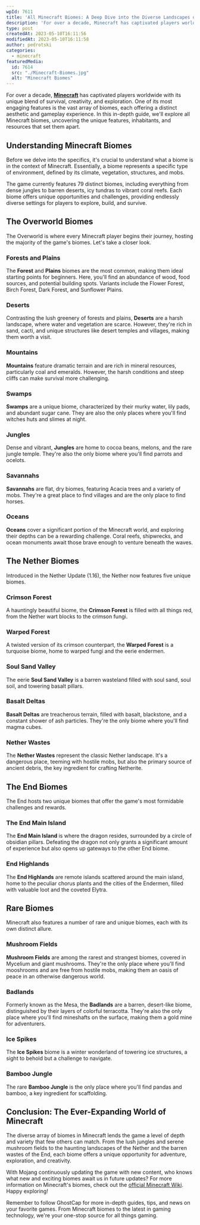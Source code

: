 ```yaml
---
wpId: 7611
title: 'All Minecraft Biomes: A Deep Dive into the Diverse Landscapes of the Blocky Realm'
description: 'For over a decade, Minecraft has captivated players worldwide with ...'
type: post
createdAt: 2023-05-10T16:11:56
modifiedAt: 2023-05-10T16:11:58
author: pedrotski
categories:
  - minecraft
featuredMedia:
  id: 7614
  src: "./Minecraft-Biomes.jpg"
  alt: "Minecraft Biomes"
---
```



For over a decade, **[Minecraft](https://www.ghostcap.com/gaming/minecraft/)** has captivated players worldwide with its unique blend of survival, creativity, and exploration. One of its most engaging features is the vast array of biomes, each offering a distinct aesthetic and gameplay experience. In this in-depth guide, we'll explore all Minecraft biomes, uncovering the unique features, inhabitants, and resources that set them apart.

## Understanding Minecraft Biomes

Before we delve into the specifics, it's crucial to understand what a biome is in the context of Minecraft. Essentially, a biome represents a specific type of environment, defined by its climate, vegetation, structures, and mobs.

The game currently features 79 distinct biomes, including everything from dense jungles to barren deserts, icy tundras to vibrant coral reefs. Each biome offers unique opportunities and challenges, providing endlessly diverse settings for players to explore, build, and survive.

## The Overworld Biomes

The Overworld is where every Minecraft player begins their journey, hosting the majority of the game's biomes. Let's take a closer look.

### Forests and Plains

The **Forest** and **Plains** biomes are the most common, making them ideal starting points for beginners. Here, you'll find an abundance of wood, food sources, and potential building spots. Variants include the Flower Forest, Birch Forest, Dark Forest, and Sunflower Plains.

### Deserts

Contrasting the lush greenery of forests and plains, **Deserts** are a harsh landscape, where water and vegetation are scarce. However, they're rich in sand, cacti, and unique structures like desert temples and villages, making them worth a visit.

### Mountains

**Mountains** feature dramatic terrain and are rich in mineral resources, particularly coal and emeralds. However, the harsh conditions and steep cliffs can make survival more challenging.

### Swamps

**Swamps** are a unique biome, characterized by their murky water, lily pads, and abundant sugar cane. They are also the only places where you'll find witches huts and slimes at night.

### Jungles

Dense and vibrant, **Jungles** are home to cocoa beans, melons, and the rare jungle temple. They're also the only biome where you'll find parrots and ocelots.

### Savannahs

**Savannahs** are flat, dry biomes, featuring Acacia trees and a variety of mobs. They're a great place to find villages and are the only place to find horses.

### Oceans

**Oceans** cover a significant portion of the Minecraft world, and exploring their depths can be a rewarding challenge. Coral reefs, shipwrecks, and ocean monuments await those brave enough to venture beneath the waves.

## The Nether Biomes

Introduced in the Nether Update (1.16), the Nether now features five unique biomes.

### Crimson Forest

A hauntingly beautiful biome, the **Crimson Forest** is filled with all things red, from the Nether wart blocks to the crimson fungi.

### Warped Forest

A twisted version of its crimson counterpart, the **Warped Forest** is a turquoise biome, home to warped fungi and the eerie endermen.

### Soul Sand Valley

The eerie **Soul Sand Valley** is a barren wasteland filled with soul sand, soul soil, and towering basalt pillars.

### Basalt Deltas

**Basalt Deltas** are treacherous terrain, filled with basalt, blackstone, and a constant shower of ash particles. They're the only biome where you'll find magma cubes.

### Nether Wastes

The **Nether Wastes** represent the classic Nether landscape. It's a dangerous place, teeming with hostile mobs, but also the primary source of ancient debris, the key ingredient for crafting Netherite.

## The End Biomes

The End hosts two unique biomes that offer the game's most formidable challenges and rewards.

### The End Main Island

The **End Main Island** is where the dragon resides, surrounded by a circle of obsidian pillars. Defeating the dragon not only grants a significant amount of experience but also opens up gateways to the other End biome.

### End Highlands

The **End Highlands** are remote islands scattered around the main island, home to the peculiar chorus plants and the cities of the Endermen, filled with valuable loot and the coveted Elytra.

## Rare Biomes

Minecraft also features a number of rare and unique biomes, each with its own distinct allure.

### Mushroom Fields

**Mushroom Fields** are among the rarest and strangest biomes, covered in Mycelium and giant mushrooms. They're the only place where you'll find mooshrooms and are free from hostile mobs, making them an oasis of peace in an otherwise dangerous world.

### Badlands

Formerly known as the Mesa, the **Badlands** are a barren, desert-like biome, distinguished by their layers of colorful terracotta. They're also the only place where you'll find mineshafts on the surface, making them a gold mine for adventurers.

### Ice Spikes

The **Ice Spikes** biome is a winter wonderland of towering ice structures, a sight to behold but a challenge to navigate.

### Bamboo Jungle

The rare **Bamboo Jungle** is the only place where you'll find pandas and bamboo, a key ingredient for scaffolding.

## Conclusion: The Ever-Expanding World of Minecraft

The diverse array of biomes in Minecraft lends the game a level of depth and variety that few others can match. From the lush jungles and serene mushroom fields to the haunting landscapes of the Nether and the barren wastes of the End, each biome offers a unique opportunity for adventure, exploration, and creativity.

With Mojang continuously updating the game with new content, who knows what new and exciting biomes await us in future updates? For more information on Minecraft's biomes, check out the [official Minecraft Wiki](https://minecraft.fandom.com/wiki/Biome). Happy exploring!

Remember to follow GhostCap for more in-depth guides, tips, and news on your favorite games. From Minecraft biomes to the latest in gaming technology, we're your one-stop source for all things gaming.